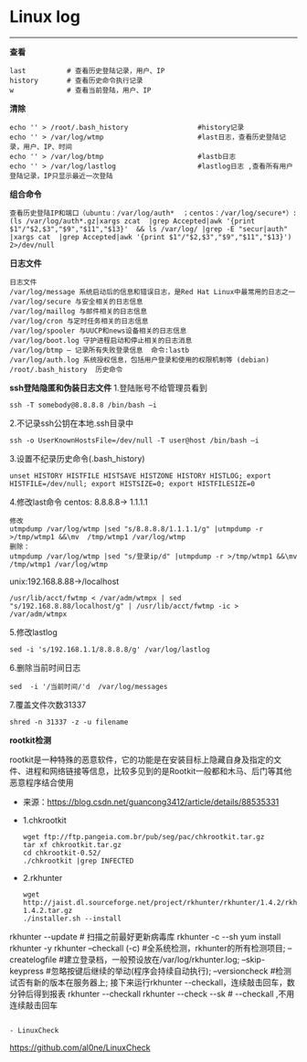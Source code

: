 # Linux   log

---

**查看**

```
last          # 查看历史登陆记录，用户、IP
history       # 查看历史命令执行记录
w             # 查看当前登陆，用户、IP

```

**清除**

```
echo '' > /root/.bash_history                 #history记录
echo '' > /var/log/wtmp                       #last日志，查看历史登陆记录，用户、IP、时间
echo '' > /var/log/btmp                       #lastb日志 
echo '' > /var/log/lastlog                    #lastlog日志 ,查看所有用户登陆记录，IP只显示最近一次登陆
```

**组合命令**

```
查看历史登陆IP和端口（ubuntu：/var/log/auth*  ；centos：/var/log/secure*）:
(ls /var/log/auth*.gz|xargs zcat  |grep Accepted|awk '{print $1"/"$2,$3","$9","$11","$13}'  && ls /var/log/ |grep -E "secur|auth" |xargs cat  |grep Accepted|awk '{print $1"/"$2,$3","$9","$11","$13}') 2>/dev/null
```

**日志文件**

```
日志文件
/var/log/message 系统启动后的信息和错误日志，是Red Hat Linux中最常用的日志之一
/var/log/secure 与安全相关的日志信息
/var/log/maillog 与邮件相关的日志信息
/var/log/cron 与定时任务相关的日志信息
/var/log/spooler 与UUCP和news设备相关的日志信息
/var/log/boot.log 守护进程启动和停止相关的日志消息
/var/log/btmp – 记录所有失败登录信息  命令:lastb
/var/log/auth.log 系统授权信息，包括用户登录和使用的权限机制等 (debian)
/root/.bash_history  历史命令
```

**ssh登陆隐匿和伪装日志文件**
1.登陆账号不给管理员看到

```
ssh -T somebody@8.8.8.8 /bin/bash –i
```
2.不记录ssh公钥在本地.ssh目录中

```
ssh -o UserKnownHostsFile=/dev/null -T user@host /bin/bash –i
```


3.设置不纪录历史命令(.bash_history)

```
unset HISTORY HISTFILE HISTSAVE HISTZONE HISTORY HISTLOG; export HISTFILE=/dev/null; export HISTSIZE=0; export HISTFILESIZE=0
```

4.修改last命令
centos: 8.8.8.8-> 1.1.1.1

```
修改
utmpdump /var/log/wtmp |sed "s/8.8.8.8/1.1.1.1/g" |utmpdump -r >/tmp/wtmp1 &&\mv  /tmp/wtmp1 /var/log/wtmp
删除：
utmpdump /var/log/wtmp |sed "s/登录ip/d" |utmpdump -r >/tmp/wtmp1 &&\mv  /tmp/wtmp1 /var/log/wtmp
```

unix:192.168.8.88->/localhost

```
/usr/lib/acct/fwtmp < /var/adm/wtmpx | sed "s/192.168.8.88/localhost/g" | /usr/lib/acct/fwtmp -ic > /var/adm/wtmpx
```

5.修改lastlog

```
sed -i 's/192.168.1.1/8.8.8.8/g' /var/log/lastlog
```

6.删除当前时间日志

```
sed  -i '/当前时间/'d  /var/log/messages
```

7.覆盖文件次数31337

```
shred -n 31337 -z -u filename
```
**rootkit检测**

rootkit是一种特殊的恶意软件，它的功能是在安装目标上隐藏自身及指定的文件、进程和网络链接等信息，比较多见到的是Rootkit一般都和木马、后门等其他恶意程序结合使用

- 来源：https://blog.csdn.net/guancong3412/article/details/88535331

- 1.chkrootkit

   ```
   wget ftp://ftp.pangeia.com.br/pub/seg/pac/chkrootkit.tar.gz
   tar xf chkrootkit.tar.gz
   cd chkrootkit-0.52/
   ./chkrootkit |grep INFECTED
   ```

- 2.rkhunter

  ```
  wget http://jaist.dl.sourceforge.net/project/rkhunter/rkhunter/1.4.2/rkhunter-1.4.2.tar.gz
  ./installer.sh --install
rkhunter --update # 扫描之前最好更新病毒库
  rkhunter -c --sh
  yum install rkhunter -y
  rkhunter
  –checkall (-c) #全系统检测，rkhunter的所有检测项目;
  –createlogfile #建立登录档，一般预设放在/var/log/rkhunter.log;
  –skip-keypress #忽略按键后继续的举动(程序会持续自动执行);
  –versioncheck #检测试否有新的版本在服务器上;
  接下来运行rkhunter --checkall，连续敲击回车，数分钟后得到报表
  rkhunter --checkall
  rkhunter --check --sk  # --checkall ,不用连续敲击回车
  
  ```
  
- LinuxCheck
  
  ```
  https://github.com/al0ne/LinuxCheck
  ```
  
  